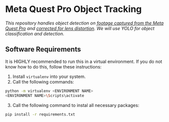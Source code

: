 # Meta Quest Pro Object Tracking

_This repository handles object detection on [footage captured from the Meta Quest Pro](https://github.com/SimpleDevs-AR-VR/Meta-Quest-Pro-SCRCPY.git) and [corrected for lens distortion](https://github.com/SimpleDevs-AR-VR/Meta-Quest-Pro-LensCorrection.git). We will use YOLO for object classification and detection._

## Software Requirements

It is HIGHLY recommended to run this in a virtual environment. If you do not know how to do this, follow these instructions:

1. Install `virtualenv` into your system.
2. Call the following commands:

````bash
python -m virtualenv <ENVIRONMENT NAME>
<ENVIRONMENT NAME>\Scripts\activate
````

3. Call the following command to instal all necessary packages:

````bash
pip install -r requirements.txt
````


